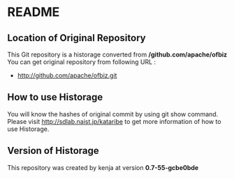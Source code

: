 # README
## Location of Original Repository
This Git repository is a historage converted from **/github.com/apache/ofbiz**  
You can get original repository from following URL :

- http://github.com/apache/ofbiz.git

## How to use Historage
You will know the hashes of original commit by using git show command.  
Please visit <http://sdlab.naist.jp/kataribe> to get more information of how to use Historage.

## Version of Historage
This repository was created by kenja at version **0.7-55-gcbe0bde**
